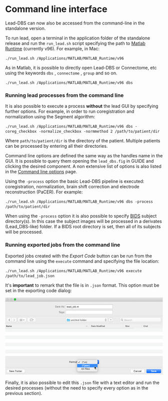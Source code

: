 # Command line interface

Lead-DBS can now also be accessed from the command-line in the standalone version.

To run lead, open a terminal in the application folder of the standalone release and run the `run_lead.sh` script specifying  the path to [Matlab Runtime](https://www.mathworks.com/products/compiler/matlab-runtime.html) \(currently v96\). For example, in Mac:

```text
./run_lead.sh /Applications/MATLAB/MATLAB_Runtime/v96
```

As in Matlab, it is possible to directly open Lead-DBS or Connectome, etc using the keywords `dbs` , `connectome` , `group` and so on.

```text
./run_lead.sh /Applications/MATLAB/MATLAB_Runtime/v96 dbs
```

### Running lead processes from the command line

It is also possible to execute a process **without** the lead GUI by specifying further options. For example, in order to run coregistration and normalization using the Segment algorithm:

```text
./run_lead.sh /Applications/MATLAB/MATLAB_Runtime/v96 dbs -coreg_checkbox -normalize_checkbox -normmethod 2 /path/to/patient/dir
```

Where `path/to/patient/dir` is the directory of the patient.  Multiple patients can be processed by entering all their directories.

Command line options are defined the same way as the handles name in the GUI. It is possible to query them opening the `lead_dbs.fig` in GUIDE and clicking the desired component. A non extensive list of options is also listed in the [Command line options](command-line-options.md) page.

Using the `-process`  option the basic Lead-DBS pipeline is executed: coregistration, normalization, brain shift correction and electrode reconstruction \(PaCER\). For example:

```text
./run_lead.sh /Applications/MATLAB/MATLAB_Runtime/v96 dbs -process /path/to/patient/dir
```

When using the `-process`  option it is also possible to specify [BIDS](https://bids.neuroimaging.io/) subject directory\(s\). In this case the subject images will be processed in a derivates \(Lead\_DBS-like\) folder. If a BIDS root directory is set, then all of its subjects will be processed.

### Running exported jobs from the command line

Exported jobs created with the _Export Code_ button can be run from the command line using the `execute` command and specifying the file location:

```text
./run_lead.sh /Applications/MATLAB/MATLAB_Runtime/v96 execute /path/to/lead_job.json
```

It's **important** to remark that the file is in `.json` format. This option must be set in the exporting code dialog:

![](../.gitbook/assets/export_json.png)

Finally, it is also possible to edit this `.json` file with a text editor and run the desired processes \(without the need to specify every option as in the previous section\).



